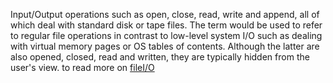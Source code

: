 Input/Output operations such as open, close, read, write and append, all of which deal with standard disk or tape files. The term would be used to refer to regular file operations in contrast to low-level system I/O such as dealing with virtual memory pages or OS tables of contents. Although the latter are also opened, closed, read and written, they are typically hidden from the user's view.
to read more on [fileI/O](https://www.programiz.com/c-programming/c-file-input-output)
